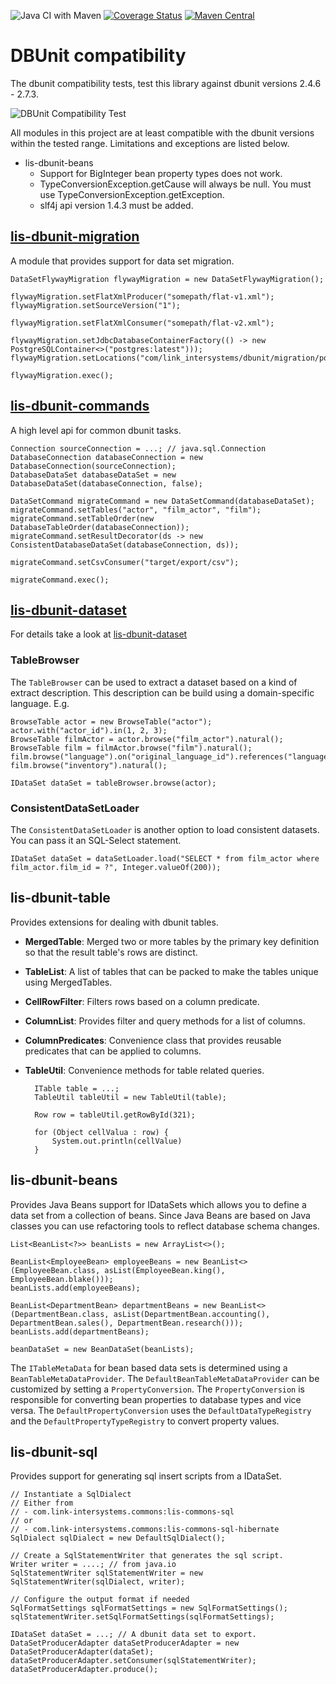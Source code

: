 
![Java CI with Maven](https://github.com/link-intersystems/dbunit-extensions/workflows/Java%20CI%20with%20Maven/badge.svg)
[![Coverage Status](https://coveralls.io/repos/github/link-intersystems/dbunit-extensions/badge.svg?branch=master)](https://coveralls.io/github/link-intersystems/dbunit-extensions?branch=master)
[![Maven Central](https://img.shields.io/maven-central/v/com.link-intersystems.dbunit/lis-dbunit)](https://mvnrepository.com/artifact/com.link-intersystems.dbunit)

# DBUnit compatibility 

The dbunit compatibility tests, test this library against dbunit versions 2.4.6 - 2.7.3.

![DBUnit Compatibility Test](https://github.com/link-intersystems/dbunit-extensions/workflows/DBUnit%20Compatibility%20Tests/badge.svg)

All modules in this project are at least compatible with the dbunit versions within the tested range. 
Limitations and exceptions are listed below.

- lis-dbunit-beans
  - Support for BigInteger bean property types does not work.
  - TypeConversionException.getCause will always be null. You must use TypeConversionException.getException.
  - slf4j api version 1.4.3 must be added.

## [lis-dbunit-migration](lis-dbunit-migration/README.md)

A module that provides support for data set migration.

    DataSetFlywayMigration flywayMigration = new DataSetFlywayMigration();

    flywayMigration.setFlatXmlProducer("somepath/flat-v1.xml");
    flywayMigration.setSourceVersion("1");
    
    flywayMigration.setFlatXmlConsumer("somepath/flat-v2.xml");
    
    flywayMigration.setJdbcDatabaseContainerFactory(() -> new PostgreSQLContainer<>("postgres:latest")));
    flywayMigration.setLocations("com/link_intersystems/dbunit/migration/postgres");
    
    flywayMigration.exec();

## [lis-dbunit-commands](lis-dbunit-commands/README.md)

A high level api for common dbunit tasks.

    Connection sourceConnection = ...; // java.sql.Connection
    DatabaseConnection databaseConnection = new DatabaseConnection(sourceConnection);
    DatabaseDataSet databaseDataSet = new DatabaseDataSet(databaseConnection, false);
    
    DataSetCommand migrateCommand = new DataSetCommand(databaseDataSet);
    migrateCommand.setTables("actor", "film_actor", "film");
    migrateCommand.setTableOrder(new DatabaseTableOrder(databaseConnection));
    migrateCommand.setResultDecorator(ds -> new ConsistentDatabaseDataSet(databaseConnection, ds));
    
    migrateCommand.setCsvConsumer("target/export/csv");

    migrateCommand.exec();


## [lis-dbunit-dataset](lis-dbunit-dataset/README.md)

For details take a look at [lis-dbunit-dataset](lis-dbunit-dataset/README.md)

### TableBrowser

The `TableBrowser` can be used to extract a dataset based on a kind of extract description.
This description can be build using a domain-specific language. E.g.

    BrowseTable actor = new BrowseTable("actor");
    actor.with("actor_id").in(1, 2, 3);
    BrowseTable filmActor = actor.browse("film_actor").natural();
    BrowseTable film = filmActor.browse("film").natural();
    film.browse("language").on("original_language_id").references("language_id")
    film.browse("inventory").natural();

    IDataSet dataSet = tableBrowser.browse(actor);

### ConsistentDataSetLoader

The `ConsistentDataSetLoader` is another option to load consistent datasets. You can
pass it an SQL-Select statement.

    IDataSet dataSet = dataSetLoader.load("SELECT * from film_actor where film_actor.film_id = ?", Integer.valueOf(200));

## lis-dbunit-table

Provides extensions for dealing with dbunit tables. 

- **MergedTable**: Merged two or more tables by the primary key definition so that the result table's rows are distinct.
- **TableList**: A list of tables that can be packed to make the tables unique using MergedTables.
- **CellRowFilter**: Filters rows based on a column predicate.
- **ColumnList**: Provides filter and query methods for a list of columns.
- **ColumnPredicates**: Convenience class that provides reusable predicates that can be applied to columns.
- **TableUtil**: Convenience methods for table related queries.

        ITable table = ...;
        TableUtil tableUtil = new TableUtil(table);

        Row row = tableUtil.getRowById(321);
    
        for (Object cellValua : row) {
            System.out.println(cellValue)
        }

## lis-dbunit-beans

Provides Java Beans support for IDataSets which allows you to define a data set from a collection of beans. Since
Java Beans are based on Java classes you can use refactoring tools to reflect database schema changes.

    List<BeanList<?>> beanLists = new ArrayList<>();

    BeanList<EmployeeBean> employeeBeans = new BeanList<>(EmployeeBean.class, asList(EmployeeBean.king(), EmployeeBean.blake()));
    beanLists.add(employeeBeans);

    BeanList<DepartmentBean> departmentBeans = new BeanList<>(DepartmentBean.class, asList(DepartmentBean.accounting(), DepartmentBean.sales(), DepartmentBean.research()));
    beanLists.add(departmentBeans);

    beanDataSet = new BeanDataSet(beanLists);

The `ITableMetaData` for bean based data sets is determined using a `BeanTableMetaDataProvider`. The `DefaultBeanTableMetaDataProvider`
can be customized by setting a `PropertyConversion`. The `PropertyConversion` is responsible for converting bean properties to
database types and vice versa. The `DefaultPropertyConversion` uses the `DefaultDataTypeRegistry` and the `DefaultPropertyTypeRegistry`
to convert property values.

## lis-dbunit-sql

Provides support for generating sql insert scripts from a IDataSet.

    // Instantiate a SqlDialect 
    // Either from 
    // - com.link-intersystems.commons:lis-commons-sql 
    // or 
    // - com.link-intersystems.commons:lis-commons-sql-hibernate
    SqlDialect sqlDialect = new DefaultSqlDialect();

    // Create a SqlStatementWriter that generates the sql script.
    Writer writer = ....; // from java.io
    SqlStatementWriter sqlStatementWriter = new SqlStatementWriter(sqlDialect, writer);

    // Configure the output format if needed
    SqlFormatSettings sqlFormatSettings = new SqlFormatSettings();
    sqlStatementWriter.setSqlFormatSettings(sqlFormatSettings);
    
    IDataSet dataSet = ...; // A dbunit data set to export.
    DataSetProducerAdapter dataSetProducerAdapter = new DataSetProducerAdapter(dataSet);
    dataSetProducerAdapter.setConsumer(sqlStatementWriter);
    dataSetProducerAdapter.produce();

